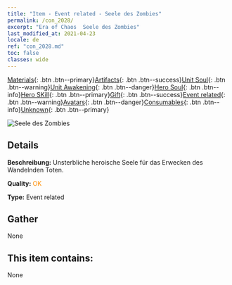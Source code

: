 ```yaml
---
title: "Item - Event related - Seele des Zombies"
permalink: /con_2028/
excerpt: "Era of Chaos  Seele des Zombies"
last_modified_at: 2021-04-23
locale: de
ref: "con_2028.md"
toc: false
classes: wide
---
```

 [Materials](/ItemsDE/){: .btn .btn--primary}[Artifacts](/ItemsDE/Artifacts/){: .btn .btn--success}[Unit Soul](/ItemsDE/UnitSoul/){: .btn .btn--warning}[Unit Awakening](/ItemsDE/UnitAwakening/){: .btn .btn--danger}[Hero Soul](/ItemsDE/HeroSoul/){: .btn .btn--info}[Hero SKill](/ItemsDE/HeroSkill/){: .btn .btn--primary}[Gift](/ItemsDE/Gift/){: .btn .btn--success}[Event related](/ItemsDE/Events/){: .btn .btn--warning}[Avatars](/ItemsDE/Avatars/){: .btn .btn--danger}[Consumables](/ItemsDE/Consumables/){: .btn .btn--info}[Unknown](/ItemsDE/Unknown/){: .btn .btn--primary}

 ![Seele des Zombies](/images/t/juexing_302.png)

## Details
 **Beschreibung:** Unsterbliche heroische Seele für das Erwecken des Wandelnden Toten.

 **Quality:** <span style="color: #FF8C00">OK</span>

 **Type:** Event related

## Gather

  None

## This item contains:

  None

